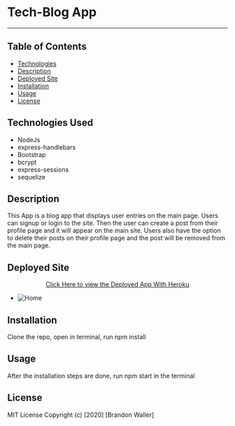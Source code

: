 # Tech-Blog App
***
## Table of Contents
  - [Technologies](#technologies-used)
  - [Description](#description)
  - [Deployed Site](#deployed-Site)
  - [Installation](#installation)
  - [Usage](#usage)
  - [License](#license)

## Technologies Used
  - NodeJs
  - express-handlebars
  - Bootstrap
  - bcrypt
  - express-sessions
  - sequelize
## Description
This App is a blog app that displays user entries on the main page. Users can signup or login to the site. 
Then the user can create a post from their profile page and it will appear on the main site. Users also have the option to delete their posts on their profile page and the post will be removed from the main page.
## Deployed Site

<div align="center">
    <a href="https://tech-blog-app-brandon.herokuapp.com/">Click Here to view the Deployed App With Heroku
    </a>
</div>

- ![Home](src\assets\user-directory-screenshot-home.png)


## Installation 
Clone the repo, open in terminal, run npm install

## Usage
After the installation steps are done, run npm start in the terminal

## License
MIT License
Copyright (c) [2020] [Brandon Waller]

